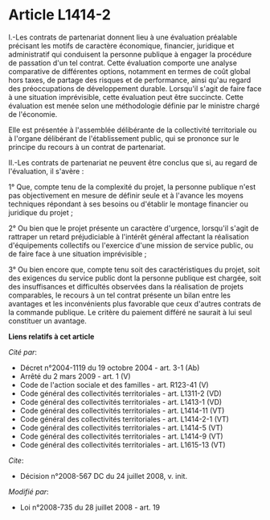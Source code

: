 # Article L1414-2

I.-Les contrats de partenariat donnent lieu à une évaluation préalable précisant les motifs de caractère économique,
financier, juridique et administratif qui conduisent la personne publique à engager la procédure de passation d'un tel
contrat. Cette évaluation comporte une analyse comparative de différentes options, notamment en termes de coût global hors
taxes, de partage des risques et de performance, ainsi qu'au regard des préoccupations de développement durable. Lorsqu'il
s'agit de faire face à une situation imprévisible, cette évaluation peut être succincte. Cette évaluation est menée selon une
méthodologie définie par le ministre chargé de l'économie. 

Elle est présentée à l'assemblée délibérante de la collectivité territoriale ou à l'organe délibérant de l'établissement
public, qui se prononce sur le principe du recours à un contrat de partenariat. 

II.-Les contrats de partenariat ne peuvent être conclus que si, au regard de l'évaluation, il s'avère : 

1° Que, compte tenu de la complexité du projet, la personne publique n'est pas objectivement en mesure de définir seule et à
l'avance les moyens techniques répondant à ses besoins ou d'établir le montage financier ou juridique du projet ; 

2° Ou bien que le projet présente un caractère d'urgence, lorsqu'il s'agit de rattraper un retard préjudiciable à l'intérêt
général affectant la réalisation d'équipements collectifs ou l'exercice d'une mission de service public, ou de faire face à
une situation imprévisible ; 

3° Ou bien encore que, compte tenu soit des caractéristiques du projet, soit des exigences du service public dont la personne
publique est chargée, soit des insuffisances et difficultés observées dans la réalisation de projets comparables, le recours
à un tel contrat présente un bilan entre les avantages et les inconvénients plus favorable que ceux d'autres contrats de la
commande publique. Le critère du paiement différé ne saurait à lui seul constituer un avantage.

**Liens relatifs à cet article**

_Cité par_:

  - Décret n°2004-1119 du 19 octobre 2004 - art. 3-1 (Ab)
  - Arrêté du 2 mars 2009 - art. 1 (V)
  - Code de l'action sociale et des familles - art. R123-41 (V)
  - Code général des collectivités territoriales - art. L1311-2 (VD)
  - Code général des collectivités territoriales - art. L1413-1 (VD)
  - Code général des collectivités territoriales - art. L1414-11 (VT)
  - Code général des collectivités territoriales - art. L1414-2-1 (VT)
  - Code général des collectivités territoriales - art. L1414-5 (VT)
  - Code général des collectivités territoriales - art. L1414-9 (VT)
  - Code général des collectivités territoriales - art. L1615-13 (VT)

_Cite_:

  - Décision n°2008-567 DC du 24 juillet 2008, v. init.

_Modifié par_:

  - Loi n°2008-735 du 28 juillet 2008 - art. 19

